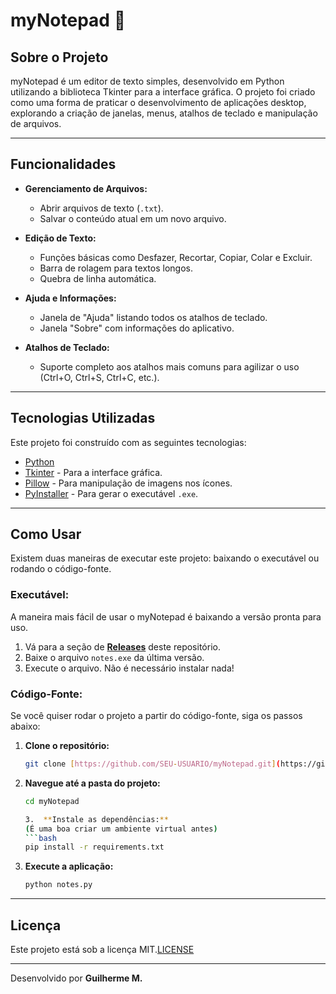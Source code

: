 # myNotepad 📝

## Sobre o Projeto

myNotepad é um editor de texto simples, desenvolvido em Python utilizando a biblioteca Tkinter para a interface gráfica. O projeto foi criado como uma forma de praticar o desenvolvimento de aplicações desktop, explorando a criação de janelas, menus, atalhos de teclado e manipulação de arquivos.

---

## Funcionalidades

-   **Gerenciamento de Arquivos:**
    -   Abrir arquivos de texto (`.txt`).
    -   Salvar o conteúdo atual em um novo arquivo.

-   **Edição de Texto:**
    -   Funções básicas como Desfazer, Recortar, Copiar, Colar e Excluir.
    -   Barra de rolagem para textos longos.
    -   Quebra de linha automática.

-   **Ajuda e Informações:**
    -   Janela de "Ajuda" listando todos os atalhos de teclado.
    -   Janela "Sobre" com informações do aplicativo.

-   **Atalhos de Teclado:**
    -   Suporte completo aos atalhos mais comuns para agilizar o uso (Ctrl+O, Ctrl+S, Ctrl+C, etc.).

---

## Tecnologias Utilizadas

Este projeto foi construído com as seguintes tecnologias:

-   [Python](https://www.python.org/)
-   [Tkinter](https://docs.python.org/3/library/tkinter.html) - Para a interface gráfica.
-   [Pillow](https://python-pillow.org/) - Para manipulação de imagens nos ícones.
-   [PyInstaller](https://pyinstaller.org/en/stable/) - Para gerar o executável `.exe`.

---

## Como Usar

Existem duas maneiras de executar este projeto: baixando o executável ou rodando o código-fonte.

### Executável:

A maneira mais fácil de usar o myNotepad é baixando a versão pronta para uso.

1.  Vá para a seção de [**Releases**](https://github.com/SEU-USUARIO/myNotepad/releases) deste repositório.
2.  Baixe o arquivo `notes.exe` da última versão.
3.  Execute o arquivo. Não é necessário instalar nada!

### Código-Fonte:

Se você quiser rodar o projeto a partir do código-fonte, siga os passos abaixo:

1.  **Clone o repositório:**
    ```bash
    git clone [https://github.com/SEU-USUARIO/myNotepad.git](https://github.com/SEU-USUARIO/myNotepad.git)
    ```

2.  **Navegue até a pasta do projeto:**
    ```bash
    cd myNotepad

    3.  **Instale as dependências:**
    (É uma boa criar um ambiente virtual antes)
    ```bash
    pip install -r requirements.txt
    ```

4.  **Execute a aplicação:**
    ```bash
    python notes.py
    ```

---

## Licença

Este projeto está sob a licença MIT.[LICENSE](LICENSE.md)

---

Desenvolvido por **Guilherme M.**
